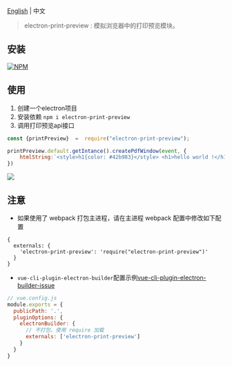 [English](README.md) | 中文
> electron-print-preview : 模拟浏览器中的打印预览模块。
## 安装

[![NPM](https://nodei.co/npm/electron-print-preview.png?downloads=true&downloadRank=true&stars=true)](https://nodei.co/npm/electron-screenshots/)

## 使用

1. 创建一个electron项目 
2. 安装依赖 ```npm i electron-print-preview```
3. 调用打印预览api接口
```js
const {printPreview}  =  require("electron-print-preview");

printPreview.default.getIntance().createPdfWindow(event, {
    htmlString:`<style>h1{color: #42b983}</style> <h1>hello world !</h1>`
})
```

![](https://whaleluo.oss-cn-beijing.aliyuncs.com/images20230217141521.png)

## 注意

- 如果使用了 webpack 打包主进程，请在主进程 webpack 配置中修改如下配置

```json5
{
  externals: {
    'electron-print-preview': 'require("electron-print-preview")'
  }
}
```

- `vue-cli-plugin-electron-builder`配置示例[vue-cli-plugin-electron-builder-issue](https://github.com/nashaofu/vue-cli-plugin-electron-builder-issue/blob/0f774a90b09e10b02f86fcb6b50645058fe1a4e8/vue.config.js#L1-L8)

```js
// vue.config.js
module.exports = {
  publicPath: '.',
  pluginOptions: {
    electronBuilder: {
      // 不打包，使用 require 加载
      externals: ['electron-print-preview']
    }
  }
}
```
